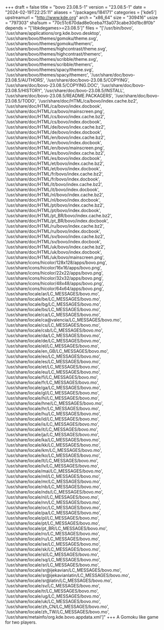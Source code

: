 +++
draft = false
title = "bovo 23.08.5-1"
version = "23.08.5-1"
date = "2024-02-19T22:25:11"
aliases = "/packages/184171"
categories = ['kde5']
upstreamurl = "http://www.kde.org"
arch = "x86_64"
size = "309416"
usize = "797303"
sha1sum = "70c51c670dad8e0ceba7f3a073cabe30d1bc8f0b"
depends = "['libkdegames>=23.08.5']"
files = "['/usr/bin/bovo', '/usr/share/applications/org.kde.bovo.desktop', '/usr/share/bovo/themes/gomoku/theme.svg', '/usr/share/bovo/themes/gomoku/themerc', '/usr/share/bovo/themes/highcontrast/theme.svg', '/usr/share/bovo/themes/highcontrast/themerc', '/usr/share/bovo/themes/scribble/theme.svg', '/usr/share/bovo/themes/scribble/themerc', '/usr/share/bovo/themes/spacy/theme.svg', '/usr/share/bovo/themes/spacy/themerc', '/usr/share/doc/bovo-23.08.5/AUTHORS', '/usr/share/doc/bovo-23.08.5/COPYING', '/usr/share/doc/bovo-23.08.5/COPYING.DOC', '/usr/share/doc/bovo-23.08.5/HISTORY', '/usr/share/doc/bovo-23.08.5/INSTALL', '/usr/share/doc/bovo-23.08.5/README.PACKAGERS', '/usr/share/doc/bovo-23.08.5/TODO', '/usr/share/doc/HTML/ca/bovo/index.cache.bz2', '/usr/share/doc/HTML/ca/bovo/index.docbook', '/usr/share/doc/HTML/ca/bovo/mainscreen.png', '/usr/share/doc/HTML/cs/bovo/index.cache.bz2', '/usr/share/doc/HTML/cs/bovo/index.docbook', '/usr/share/doc/HTML/de/bovo/index.cache.bz2', '/usr/share/doc/HTML/de/bovo/index.docbook', '/usr/share/doc/HTML/en/bovo/index.cache.bz2', '/usr/share/doc/HTML/en/bovo/index.docbook', '/usr/share/doc/HTML/en/bovo/mainscreen.png', '/usr/share/doc/HTML/es/bovo/index.cache.bz2', '/usr/share/doc/HTML/es/bovo/index.docbook', '/usr/share/doc/HTML/et/bovo/index.cache.bz2', '/usr/share/doc/HTML/et/bovo/index.docbook', '/usr/share/doc/HTML/fr/bovo/index.cache.bz2', '/usr/share/doc/HTML/fr/bovo/index.docbook', '/usr/share/doc/HTML/it/bovo/index.cache.bz2', '/usr/share/doc/HTML/it/bovo/index.docbook', '/usr/share/doc/HTML/nl/bovo/index.cache.bz2', '/usr/share/doc/HTML/nl/bovo/index.docbook', '/usr/share/doc/HTML/pt/bovo/index.cache.bz2', '/usr/share/doc/HTML/pt/bovo/index.docbook', '/usr/share/doc/HTML/pt_BR/bovo/index.cache.bz2', '/usr/share/doc/HTML/pt_BR/bovo/index.docbook', '/usr/share/doc/HTML/ru/bovo/index.cache.bz2', '/usr/share/doc/HTML/ru/bovo/index.docbook', '/usr/share/doc/HTML/sv/bovo/index.cache.bz2', '/usr/share/doc/HTML/sv/bovo/index.docbook', '/usr/share/doc/HTML/uk/bovo/index.cache.bz2', '/usr/share/doc/HTML/uk/bovo/index.docbook', '/usr/share/doc/HTML/uk/bovo/mainscreen.png', '/usr/share/icons/hicolor/128x128/apps/bovo.png', '/usr/share/icons/hicolor/16x16/apps/bovo.png', '/usr/share/icons/hicolor/22x22/apps/bovo.png', '/usr/share/icons/hicolor/32x32/apps/bovo.png', '/usr/share/icons/hicolor/48x48/apps/bovo.png', '/usr/share/icons/hicolor/64x64/apps/bovo.png', '/usr/share/locale/ar/LC_MESSAGES/bovo.mo', '/usr/share/locale/be/LC_MESSAGES/bovo.mo', '/usr/share/locale/bg/LC_MESSAGES/bovo.mo', '/usr/share/locale/bs/LC_MESSAGES/bovo.mo', '/usr/share/locale/ca/LC_MESSAGES/bovo.mo', '/usr/share/locale/ca@valencia/LC_MESSAGES/bovo.mo', '/usr/share/locale/cs/LC_MESSAGES/bovo.mo', '/usr/share/locale/csb/LC_MESSAGES/bovo.mo', '/usr/share/locale/da/LC_MESSAGES/bovo.mo', '/usr/share/locale/de/LC_MESSAGES/bovo.mo', '/usr/share/locale/el/LC_MESSAGES/bovo.mo', '/usr/share/locale/en_GB/LC_MESSAGES/bovo.mo', '/usr/share/locale/eo/LC_MESSAGES/bovo.mo', '/usr/share/locale/es/LC_MESSAGES/bovo.mo', '/usr/share/locale/et/LC_MESSAGES/bovo.mo', '/usr/share/locale/eu/LC_MESSAGES/bovo.mo', '/usr/share/locale/fi/LC_MESSAGES/bovo.mo', '/usr/share/locale/fr/LC_MESSAGES/bovo.mo', '/usr/share/locale/ga/LC_MESSAGES/bovo.mo', '/usr/share/locale/gl/LC_MESSAGES/bovo.mo', '/usr/share/locale/hi/LC_MESSAGES/bovo.mo', '/usr/share/locale/hne/LC_MESSAGES/bovo.mo', '/usr/share/locale/hr/LC_MESSAGES/bovo.mo', '/usr/share/locale/hu/LC_MESSAGES/bovo.mo', '/usr/share/locale/id/LC_MESSAGES/bovo.mo', '/usr/share/locale/is/LC_MESSAGES/bovo.mo', '/usr/share/locale/it/LC_MESSAGES/bovo.mo', '/usr/share/locale/ja/LC_MESSAGES/bovo.mo', '/usr/share/locale/ka/LC_MESSAGES/bovo.mo', '/usr/share/locale/kk/LC_MESSAGES/bovo.mo', '/usr/share/locale/km/LC_MESSAGES/bovo.mo', '/usr/share/locale/ko/LC_MESSAGES/bovo.mo', '/usr/share/locale/lt/LC_MESSAGES/bovo.mo', '/usr/share/locale/lv/LC_MESSAGES/bovo.mo', '/usr/share/locale/mai/LC_MESSAGES/bovo.mo', '/usr/share/locale/ml/LC_MESSAGES/bovo.mo', '/usr/share/locale/mr/LC_MESSAGES/bovo.mo', '/usr/share/locale/nb/LC_MESSAGES/bovo.mo', '/usr/share/locale/nds/LC_MESSAGES/bovo.mo', '/usr/share/locale/nl/LC_MESSAGES/bovo.mo', '/usr/share/locale/nn/LC_MESSAGES/bovo.mo', '/usr/share/locale/oc/LC_MESSAGES/bovo.mo', '/usr/share/locale/pa/LC_MESSAGES/bovo.mo', '/usr/share/locale/pl/LC_MESSAGES/bovo.mo', '/usr/share/locale/pt/LC_MESSAGES/bovo.mo', '/usr/share/locale/pt_BR/LC_MESSAGES/bovo.mo', '/usr/share/locale/ro/LC_MESSAGES/bovo.mo', '/usr/share/locale/ru/LC_MESSAGES/bovo.mo', '/usr/share/locale/se/LC_MESSAGES/bovo.mo', '/usr/share/locale/sk/LC_MESSAGES/bovo.mo', '/usr/share/locale/sl/LC_MESSAGES/bovo.mo', '/usr/share/locale/sq/LC_MESSAGES/bovo.mo', '/usr/share/locale/sr/LC_MESSAGES/bovo.mo', '/usr/share/locale/sr@ijekavian/LC_MESSAGES/bovo.mo', '/usr/share/locale/sr@ijekavianlatin/LC_MESSAGES/bovo.mo', '/usr/share/locale/sr@latin/LC_MESSAGES/bovo.mo', '/usr/share/locale/sv/LC_MESSAGES/bovo.mo', '/usr/share/locale/tr/LC_MESSAGES/bovo.mo', '/usr/share/locale/ug/LC_MESSAGES/bovo.mo', '/usr/share/locale/uk/LC_MESSAGES/bovo.mo', '/usr/share/locale/zh_CN/LC_MESSAGES/bovo.mo', '/usr/share/locale/zh_TW/LC_MESSAGES/bovo.mo', '/usr/share/metainfo/org.kde.bovo.appdata.xml']"
+++
A Gomoku like game for two players.